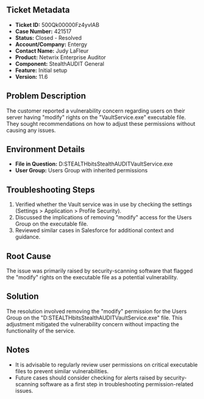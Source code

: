 ## Ticket Metadata
- **Ticket ID:** 500Qk00000Fz4yvIAB
- **Case Number:** 421517
- **Status:** Closed - Resolved
- **Account/Company:** Entergy
- **Contact Name:** Judy LaFleur
- **Product:** Netwrix Enterprise Auditor
- **Component:** StealthAUDIT General
- **Feature:** Initial setup
- **Version:** 11.6

## Problem Description
The customer reported a vulnerability concern regarding users on their server having "modify" rights on the "VaultService.exe" executable file. They sought recommendations on how to adjust these permissions without causing any issues.

## Environment Details
- **File in Question:** D:STEALTHbitsStealthAUDITVaultService.exe
- **User Group:** Users Group with inherited permissions

## Troubleshooting Steps
1. Verified whether the Vault service was in use by checking the settings (Settings > Application > Profile Security).
2. Discussed the implications of removing "modify" access for the Users Group on the executable file.
3. Reviewed similar cases in Salesforce for additional context and guidance.

## Root Cause
The issue was primarily raised by security-scanning software that flagged the "modify" rights on the executable file as a potential vulnerability.

## Solution
The resolution involved removing the "modify" permission for the Users Group on the "D:STEALTHbitsStealthAUDITVaultService.exe" file. This adjustment mitigated the vulnerability concern without impacting the functionality of the service.

## Notes
- It is advisable to regularly review user permissions on critical executable files to prevent similar vulnerabilities.
- Future cases should consider checking for alerts raised by security-scanning software as a first step in troubleshooting permission-related issues.